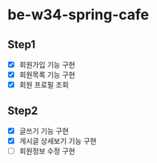 # be-w34-spring-cafe

## Step1
-[X] 회원가입 기능 구현
-[X] 회원목록 기능 구현
-[X] 회원 프로필 조회

## Step2
-[X] 글쓰기 기능 구현
-[X] 게시글 상세보기 기능 구현
-[ ] 회원정보 수정 구현